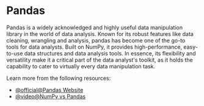 # Pandas 

Pandas is a widely acknowledged and highly useful data manipulation library in the world of data analysis. Known for its robust features like data cleaning, wrangling and analysis, pandas has become one of the go-to tools for data analysts. Built on NumPy, it provides high-performance, easy-to-use data structures and data analysis tools. In essence, its flexibility and versatility make it a critical part of the data analyst's toolkit, as it holds the capability to cater to virtually every data manipulation task.

Learn more from the following resources:

- [@official@Pandas Website](https://pandas.pydata.org/)
- [@video@NumPy vs Pandas](https://www.youtube.com/watch?v=KHoEbRH46Zk)